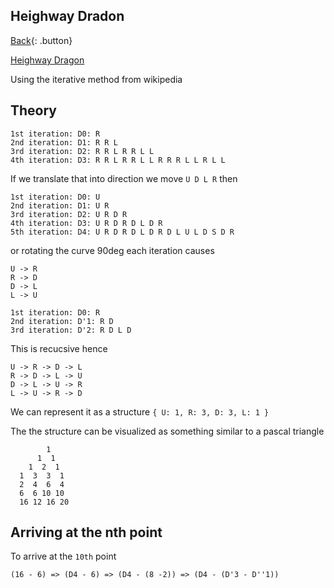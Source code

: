 ## Heighway Dradon

[Back](../index.md){: .button}

[Heighway Dragon](https://en.wikipedia.org/wiki/Dragon_curve)

Using the iterative method from wikipedia

## Theory

```
1st iteration: D0: R
2nd iteration: D1: R R L
3rd iteration: D2: R R L R R L L
4th iteration: D3: R R L R R L L R R R L L R L L
```

If we translate that into direction we move `U D L R` then

```
1st iteration: D0: U
2nd iteration: D1: U R
3rd iteration: D2: U R D R
4th iteration: D3: U R D R D L D R
5th iteration: D4: U R D R D L D R D L U L D S D R
```

or rotating the curve 90deg each iteration causes

```
U -> R
R -> D
D -> L
L -> U
```

```
1st iteration: D0: R
2nd iteration: D'1: R D
3rd iteration: D'2: R D L D
```

This is recucsive hence

```
U -> R -> D -> L
R -> D -> L -> U
D -> L -> U -> R
L -> U -> R -> D
```

We can represent it as a structure `{ U: 1, R: 3, D: 3, L: 1 }`

The the structure can be visualized as something similar to a pascal triangle 
```
        1
      1  1
    1  2  1
  1  3  3  1
  2  4  6  4
  6  6 10 10
  16 12 16 20
```

## Arriving at the nth point

To arrive at the `10th` point

`(16 - 6) => (D4 - 6) => (D4 - (8 -2)) => (D4 - (D'3 - D''1))`
